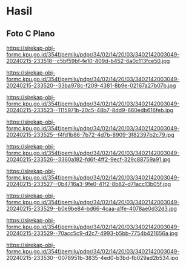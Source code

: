 # Hasil

## Foto C Plano

https://sirekap-obj-formc.kpu.go.id/354f/pemilu/pdpr/34/02/14/20/03/3402142003049-20240215-233518--c5bf59bf-fe10-409d-b452-6a0c113fce50.jpg

https://sirekap-obj-formc.kpu.go.id/354f/pemilu/pdpr/34/02/14/20/03/3402142003049-20240215-233520--33ba978c-f209-4381-8b9e-02167a27b07b.jpg

https://sirekap-obj-formc.kpu.go.id/354f/pemilu/pdpr/34/02/14/20/03/3402142003049-20240215-233523--1115971b-20c5-48b7-8dd9-660edb616feb.jpg

https://sirekap-obj-formc.kpu.go.id/354f/pemilu/pdpr/34/02/14/20/03/3402142003049-20240215-233525--f4fd1b86-7b72-4d7b-8909-3f82397b2c79.jpg

https://sirekap-obj-formc.kpu.go.id/354f/pemilu/pdpr/34/02/14/20/03/3402142003049-20240215-233526--3360a182-fd6f-4ff2-9ecf-329c88759a91.jpg

https://sirekap-obj-formc.kpu.go.id/354f/pemilu/pdpr/34/02/14/20/03/3402142003049-20240215-233527--0b4716a3-9fe0-41f2-8b82-d71acc13b05f.jpg

https://sirekap-obj-formc.kpu.go.id/354f/pemilu/pdpr/34/02/14/20/03/3402142003049-20240215-233529--b0e9be84-bd66-4caa-a1fe-4078ae0d32d3.jpg

https://sirekap-obj-formc.kpu.go.id/354f/pemilu/pdpr/34/02/14/20/03/3402142003049-20240215-233529--70acc5c9-d2c7-4993-b5bb-7754b421656a.jpg

https://sirekap-obj-formc.kpu.go.id/354f/pemilu/pdpr/34/02/14/20/03/3402142003049-20240215-233530--0078951b-3835-4ed0-b3bd-fb029ad2b534.jpg

https://sirekap-obj-formc.kpu.go.id/354f/pemilu/pdpr/34/02/14/20/03/3402142003049-20240215-233532--e737f416-b1f7-401c-845c-04d29eb80018.jpg

https://sirekap-obj-formc.kpu.go.id/354f/pemilu/pdpr/34/02/14/20/03/3402142003049-20240215-233533--e59d8d1d-e671-4ba8-9301-ed2958dd36ac.jpg

https://sirekap-obj-formc.kpu.go.id/354f/pemilu/pdpr/34/02/14/20/03/3402142003049-20240215-233534--e04bb22e-1331-4bb4-832d-537b6e3b0353.jpg

https://sirekap-obj-formc.kpu.go.id/354f/pemilu/pdpr/34/02/14/20/03/3402142003049-20240215-233535--79a6f078-94c5-458e-8558-a8ee8f3ffc65.jpg

https://sirekap-obj-formc.kpu.go.id/354f/pemilu/pdpr/34/02/14/20/03/3402142003049-20240215-233536--97bbeec4-93fa-455c-a723-2b7b683df685.jpg

https://sirekap-obj-formc.kpu.go.id/354f/pemilu/pdpr/34/02/14/20/03/3402142003049-20240215-233537--ef7cd068-3577-4102-bd01-989432688535.jpg

https://sirekap-obj-formc.kpu.go.id/354f/pemilu/pdpr/34/02/14/20/03/3402142003049-20240215-233538--36947ec6-81ed-41cf-a4f2-450e97aaf06a.jpg

https://sirekap-obj-formc.kpu.go.id/354f/pemilu/pdpr/34/02/14/20/03/3402142003049-20240215-233539--7ee4f153-8d46-4db4-ad99-6722c5d5bb2a.jpg

https://sirekap-obj-formc.kpu.go.id/354f/pemilu/pdpr/34/02/14/20/03/3402142003049-20240215-233541--161f3d32-66e4-4f94-b3e1-b23c8e8b3b1f.jpg

https://sirekap-obj-formc.kpu.go.id/354f/pemilu/pdpr/34/02/14/20/03/3402142003049-20240215-233542--ee4f47d6-3c72-4b2f-a091-3ec83f5c3d1c.jpg

https://sirekap-obj-formc.kpu.go.id/354f/pemilu/pdpr/34/02/14/20/03/3402142003049-20240215-233518--af685a30-eef6-4292-9d9f-62d8fc61f258.jpg


## Metadata

| Key        | Value               |
| ---------- | ------------------- |
| Time Stamp | 2024-02-17 13:05:41 |
| Kode Dapil | 3401                |



